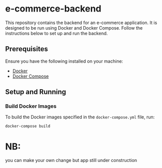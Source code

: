 # e-commerce-backend

This repository contains the backend for an e-commerce application. It is designed to be run using Docker and Docker Compose. Follow the instructions below to set up and run the backend.



## Prerequisites

Ensure you have the following installed on your machine:
- [Docker](https://docs.docker.com/get-docker/)
- [Docker Compose](https://docs.docker.com/compose/install/)

## Setup and Running

### Build Docker Images

To build the Docker images specified in the `docker-compose.yml` file, run:

```bash
docker-compose build
```
# NB:
 you can make your own change but app still under construction
